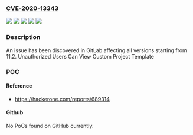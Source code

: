 ### [CVE-2020-13343](https://cve.mitre.org/cgi-bin/cvename.cgi?name=CVE-2020-13343)
![](https://img.shields.io/static/v1?label=Product&message=GitLab&color=blue)
![](https://img.shields.io/static/v1?label=Version&message=%3E%3D11.2%2C%20%3C13.2.10%20&color=brightgreen)
![](https://img.shields.io/static/v1?label=Version&message=%3E%3D13.3.0%2C%20%3C13.3.7%20&color=brightgreen)
![](https://img.shields.io/static/v1?label=Version&message=%3E%3D13.4.0%2C%20%3C13.4.2%20&color=brightgreen)
![](https://img.shields.io/static/v1?label=Vulnerability&message=Improper%20handling%20of%20insufficient%20permissions%20or%20privileges%20in%20GitLab&color=brightgreen)

### Description

An issue has been discovered in GitLab affecting all versions starting from 11.2. Unauthorized Users Can View Custom Project Template

### POC

#### Reference
- https://hackerone.com/reports/689314

#### Github
No PoCs found on GitHub currently.

